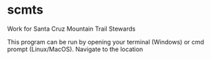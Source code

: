 # scmts
Work for Santa Cruz Mountain Trail Stewards

This program can be run by opening your terminal (Windows) or cmd prompt (Linux/MacOS).
Navigate to the location
